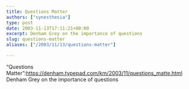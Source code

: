 ```yaml
---
title: Questions Matter
authors: ["synesthesia"]
type: post
date: 2003-11-13T17:11:21+00:00
excerpt: Denham Grey on the importance of questions
slug: questions-matter 
aliases: ["/2003/11/13/questions-matter"]

---
```

&#8220;Questions Matter&#8221;:https://denham.typepad.com/km/2003/11/questions_matte.html Denham Grey on the importance of questions